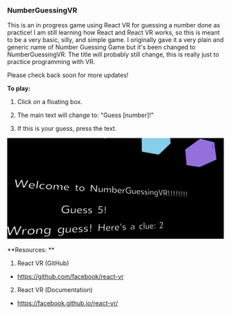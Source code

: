 ### NumberGuessingVR


This is an in progress game using React VR for guessing a number done as practice! I am still learning how React and React VR works, so this is meant to be a very basic, silly, and simple game. I originally gave it a very plain and generic name of Number Guessing Game but it's been changed to NumberGuessingVR. The title will probably still change, this is really just to practice programming with VR.

Please check back soon for more updates!

**To play:**

1) Click on a floating box.

2) The main text will change to: "Guess [number]!"

3) If this is your guess, press the text.

![gameplay](/images/gameplay.jpg)

**Resources: **

1) React VR (GitHub)
 - https://github.com/facebook/react-vr

2) React VR (Documentation)
  - https://facebook.github.io/react-vr/
